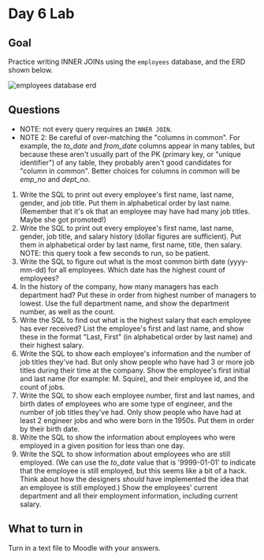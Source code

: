 # Day 6 Lab
## Goal
Practice writing INNER JOINs using the `employees` database, and the ERD shown below.

![employees database erd](https://github.com/megansquire/CSC301Spr2019/blob/master/images/day6lab.1.png)

## Questions
* NOTE: not every query requires an `INNER JOIN`. 
* NOTE 2: Be careful of over-matching the "columns in common". For example, the *to_date* and *from_date* columns appear in many tables, but because these aren't usually part of the PK (primary key, or "unique identifier") of any table, they probably aren't good candidates for "column in common". Better choices for columns in common will be *emp_no* and *dept_no*.

1. Write the SQL to print out every employee's first name, last name, gender, and job title. Put them in alphabetical order by last name. (Remember that it's ok that an employee may have had many job titles. Maybe she got promoted!) 
2. Write the SQL to print out every employee's first name, last name, gender, job title, and salary history (dollar figures are sufficient). Put them in alphabetical order by last name, first name, title, then salary. NOTE: this query took a few seconds to run, so be patient. 
3. Write the SQL to figure out what is the most common birth date (yyyy-mm-dd) for all employees. Which date has the highest count of employees?
4. In the history of the company, how many managers has each department had? Put these in order from highest number of managers to lowest. Use the full department name, and show the department number, as well as the count.
5. Write the SQL to find out what is the highest salary that each employee has ever received? List the employee's first and last name, and show these in the format "Last, First" (in alphabetical order by last name) and their highest salary.
6. Write the SQL to show each employee's information and the number of job titles they've had. But only show people who have had 3 or more job titles during their time at the company. Show the employee's first initial and last name (for example: M. Squire), and their employee id, and the count of jobs.
7. Write the SQL to show each employee number, first and last names, and birth dates of employees who are some type of engineer, and the number of job titles they've had. Only show people who have had at least 2 engineer jobs and who were born in the 1950s. Put them in order by their birth date.
8. Write the SQL to show the information about employees who were employed in a given position for less than one day.
9. Write the SQL to show information about employees who are still employed. (We can use the *to_date* value that is '9999-01-01' to indicate that the employee is still employed, but this seems like a bit of a hack. Think about how the designers *should* have implemented the idea that an employee is still employed.) Show the employees' current department and all their employment information, including current salary.

## What to turn in
Turn in a text file to Moodle with your answers.
